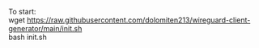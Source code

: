 To start:
<br />
wget https://raw.githubusercontent.com/dolomiten213/wireguard-client-generator/main/init.sh
<br />
bash init.sh
